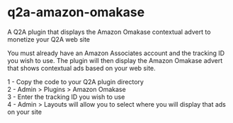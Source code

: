 q2a-amazon-omakase
==================

A Q2A plugin that displays the Amazon Omakase contextual advert to monetize your Q2A web site

You must already have an Amazon Associates account and the tracking ID you wish to use. The plugin will then display the Amazon Omakase advert that shows contextual ads based on your web site. 

1 - Copy the code to your Q2A plugin directory<br>
2 - Admin > Plugins > Amazon Omakase<br>
3 - Enter the tracking ID you wish to use<br>
4 - Admin > Layouts will allow you to select where you will display that ads on your site
